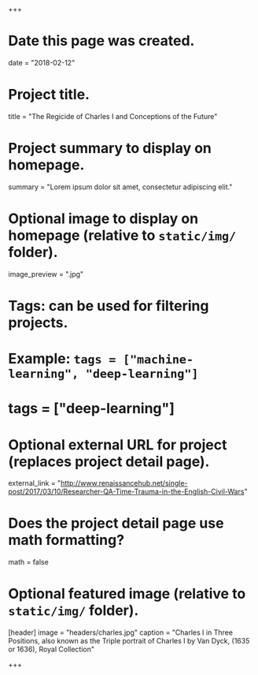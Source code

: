 +++
# Date this page was created.
date = "2018-02-12"

# Project title.
title = "The Regicide of Charles I and Conceptions of the Future"

# Project summary to display on homepage.
summary = "Lorem ipsum dolor sit amet, consectetur adipiscing elit."

# Optional image to display on homepage (relative to `static/img/` folder).
image_preview = ".jpg"

# Tags: can be used for filtering projects.
# Example: `tags = ["machine-learning", "deep-learning"]`
# tags = ["deep-learning"]

# Optional external URL for project (replaces project detail page).
external_link = "http://www.renaissancehub.net/single-post/2017/03/10/Researcher-QA-Time-Trauma-in-the-English-Civil-Wars"

# Does the project detail page use math formatting?
math = false

# Optional featured image (relative to `static/img/` folder).
[header]
image = "headers/charles.jpg"
caption = "Charles I in Three Positions, also known as the Triple portrait of Charles I by Van Dyck, (1635 or 1636), Royal Collection"

+++
